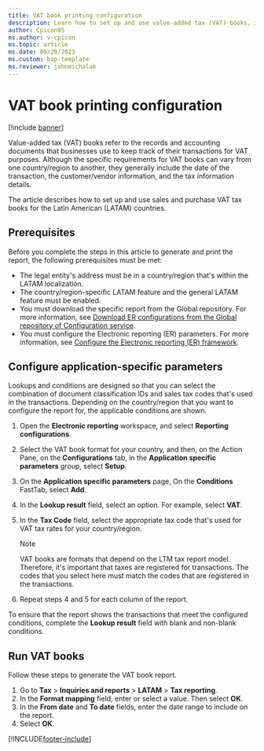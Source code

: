 ```yaml
---
title: VAT book printing configuration
description: Learn how to set up and use value-added tax (VAT) books, including an outline on configuring application-specific parameters.
author: Cpicon85
ms.author: v-cpicon
ms.topic: article
ms.date: 09/20/2023 
ms.custom: bap-template
ms.reviewer: johnmichalak
---
```


# VAT book printing configuration

[!include [banner](../../includes/banner.md)]

Value-added tax (VAT) books refer to the records and accounting documents that businesses use to keep track of their transactions for VAT purposes. Although the specific requirements for VAT books can vary from one country/region to another, they generally include the date of the transaction, the customer/vendor information, and the tax information details.

The article describes how to set up and use sales and purchase VAT tax books for the Latin American (LATAM) countries.

## Prerequisites

Before you complete the steps in this article to generate and print the report, the following prerequisites must be met:

- The legal entity's address must be in a country/region that's within the LATAM localization.
- The country/region-specific LATAM feature and the general LATAM feature must be enabled.
- You must download the specific report from the Global repository. For more information, see [Download ER configurations from the Global repository of Configuration service](../../../fin-ops-core/dev-itpro/analytics/er-download-configurations-global-repo.md).
- You must configure the Electronic reporting (ER) parameters. For more information, see [Configure the Electronic reporting (ER) framework](../../../fin-ops-core/dev-itpro/analytics/electronic-reporting-er-configure-parameters.md).

## Configure application-specific parameters

Lookups and conditions are designed so that you can select the combination of document classification IDs and sales tax codes that's used in the transactions. Depending on the country/region that you want to configure the report for, the applicable conditions are shown.

1. Open the **Electronic reporting** workspace, and select **Reporting configurations**.
2. Select the VAT book format for your country, and then, on the Action Pane, on the **Configurations** tab, in the **Application specific parameters** group, select **Setup**.
3. On the **Application specific parameters** page, On the **Conditions** FastTab, select **Add**.
4. In the **Lookup result** field, select an option. For example, select **VAT**.
5. In the **Tax Code** field, select the appropriate tax code that's used for VAT tax rates for your country/region.

    > [!NOTE]
    > VAT books are formats that depend on the LTM tax report model. Therefore, it's important that taxes are registered for transactions. The codes that you select here must match the codes that are registered in the transactions.

6. Repeat steps 4 and 5 for each column of the report.

To ensure that the report shows the transactions that meet the configured conditions, complete the **Lookup result** field with blank and non-blank conditions.

## Run VAT books
Follow these steps to generate the VAT book report.

1. Go to **Tax** \> **Inquiries and reports** \> **LATAM** \> **Tax reporting**.
2. In the **Format mapping** field, enter or select a value. Then select **OK**.
3. In the **From date** and **To date** fields, enter the date range to include on the report.
4. Select **OK**.

[!INCLUDE[footer-include](../../../includes/footer-banner.md)]
